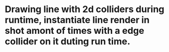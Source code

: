# Drawing line with 2d colliders during runtime, instantiate line render in shot amont of times with a edge collider on it duting run time.
